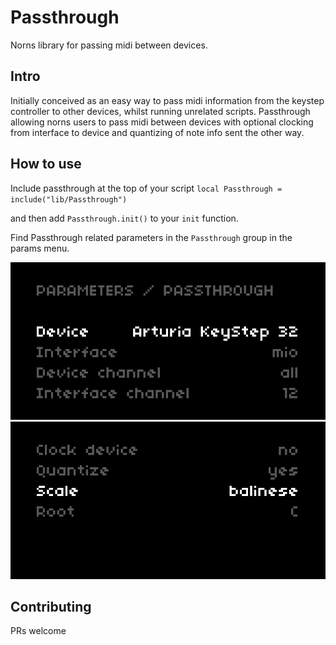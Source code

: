 # Passthrough
Norns library for passing midi between devices.

## Intro

Initially conceived as an easy way to pass midi information from the keystep controller to other devices, whilst running unrelated scripts. Passthrough allowing norns users to pass midi between devices with optional clocking from interface to device and quantizing of note info sent the other way.

## How to use

Include passthrough at the top of your script
`local Passthrough = include("lib/Passthrough")`

and then add `Passthrough.init()` to your `init` function.

Find Passthrough related parameters in the `Passthrough` group in the params menu.

![paramsmenu](img/params1.png)
![paramsmenu2](img/params2.png)

## Contributing

PRs welcome